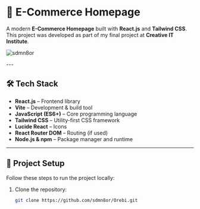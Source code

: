 # 🛒 E-Commerce Homepage

A modern **E-Commerce Homepage** built with **React.js** and **Tailwind CSS**.  
This project was developed as part of my final project at **Creative IT Institute**.
 <p align="left"> <img src="https://komarev.com/ghpvc/?username=sdmn8or&label=Profile%20views&color=0e75b6&style=flat" alt="sdmn8or" /> </p>
---

## 🛠️ Tech Stack
- **React.js** – Frontend library  
- **Vite** – Development & build tool  
- **JavaScript (ES6+)** – Core programming language  
- **Tailwind CSS** – Utility-first CSS framework  
- **Lucide React** – Icons  
- **React Router DOM** – Routing (if used)  
- **Node.js & npm** – Package manager and runtime  

---

## 📂 Project Setup

Follow these steps to run the project locally:

1. Clone the repository:
   ```bash
   git clone https://github.com/sdmn8or/Orebi.git
  


